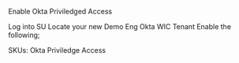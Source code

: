 Enable Okta Priviledged Access

Log into SU
Locate your new Demo Eng Okta WIC Tenant
Enable the following;

SKUs: Okta Priviledge Access